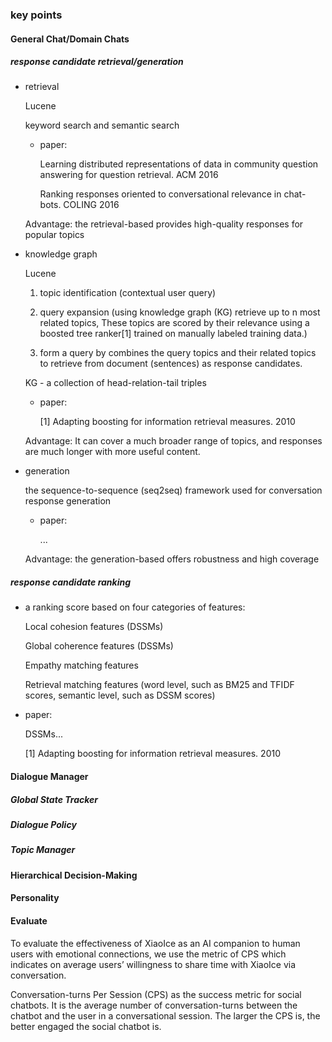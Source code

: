 ### key points

#### General Chat/Domain Chats

##### response candidate retrieval/generation

+ retrieval

  Lucene

  keyword search and semantic search

  + paper:

    Learning distributed representations of data in community question answering for question retrieval. ACM 2016

    Ranking responses oriented to conversational relevance in chat-bots. COLING 2016

  Advantage: the retrieval-based provides high-quality responses for popular topics

+ knowledge graph

  Lucene

  1. topic identification (contextual user query)

  2. query expansion (using knowledge graph (KG) retrieve up to n most related topics, These topics are scored by their relevance using a boosted tree ranker[1] trained on manually labeled training data.)

  3. form a query by combines the query topics and their related topics to retrieve from document (sentences) as response candidates.

  KG - a collection of head-relation-tail triples

  + paper:

    [1] Adapting boosting for information retrieval measures. 2010

  Advantage: It can cover a much broader range of topics, and responses are much longer with more useful content.

+ generation

  the sequence-to-sequence (seq2seq) framework used for conversation response generation

  + paper:

    ...

  Advantage: the generation-based offers robustness and high coverage

##### response candidate ranking

+ a ranking score based on four categories of features:

  Local cohesion features (DSSMs)

  Global coherence features (DSSMs)

  Empathy matching features

  Retrieval matching features (word level, such as BM25 and TFIDF scores, semantic level, such as DSSM scores)

+ paper:

  DSSMs...

  [1] Adapting boosting for information retrieval measures. 2010

#### Dialogue Manager

##### Global State Tracker

##### Dialogue Policy

##### Topic Manager



#### Hierarchical Decision-Making



#### Personality



#### Evaluate

To evaluate the effectiveness of XiaoIce as an AI companion to human users with emotional connections, we use the metric of CPS which indicates on average users’ willingness to share time with XiaoIce via conversation.

Conversation-turns Per Session (CPS) as the success metric for social chatbots. It is the average number of conversation-turns between the chatbot and the user in a conversational session. The larger the CPS is, the better engaged the social chatbot is.






